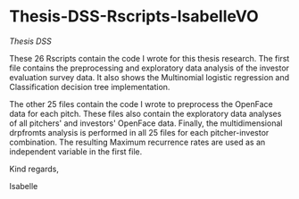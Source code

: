 # Thesis-DSS-Rscripts-IsabelleVO

*Thesis DSS*

These 26 Rscripts contain the code I wrote for this thesis research.
The first file contains the preprocessing and exploratory data analysis of the investor evaluation survey data.
It also shows the Multinomial logistic regression and Classification decision tree implementation.

The other 25 files contain the code I wrote to preprocess the OpenFace data for each pitch.
These files also contain the exploratory data analyses of all pitchers' and investors' OpenFace data.
Finally, the multidimensional drpfromts analysis is performed in all 25 files for each pitcher-investor combination.
The resulting Maximum recurrence rates are used as an independent variable in the first file.

Kind regards,

Isabelle
